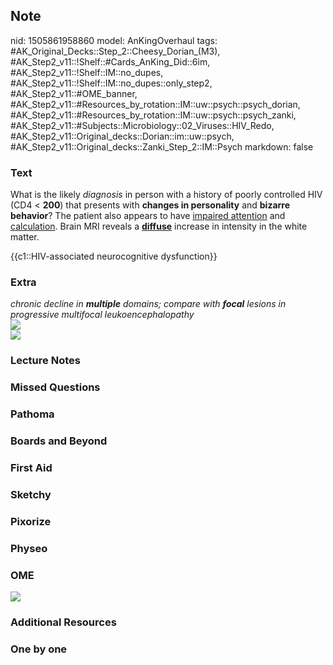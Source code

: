 ## Note
nid: 1505861958860
model: AnKingOverhaul
tags: #AK_Original_Decks::Step_2::Cheesy_Dorian_(M3), #AK_Step2_v11::!Shelf::#Cards_AnKing_Did::6im, #AK_Step2_v11::!Shelf::IM::no_dupes, #AK_Step2_v11::!Shelf::IM::no_dupes::only_step2, #AK_Step2_v11::#OME_banner, #AK_Step2_v11::#Resources_by_rotation::IM::uw::psych::psych_dorian, #AK_Step2_v11::#Resources_by_rotation::IM::uw::psych::psych_zanki, #AK_Step2_v11::#Subjects::Microbiology::02_Viruses::HIV_Redo, #AK_Step2_v11::Original_decks::Dorian::im::uw::psych, #AK_Step2_v11::Original_decks::Zanki_Step_2::IM::Psych
markdown: false

### Text
What is the likely <i>diagnosis</i> in person with a history of
poorly controlled HIV (CD4 < <b>200</b>) that presents with
<b>changes in personality</b> and <b>bizarre behavior</b>? The
patient also appears to have <u>impaired attention</u> and
<u>calculation</u>. Brain MRI reveals a <b><u>diffuse</u></b>
increase in intensity in the white matter.
<div>
  {{c1::HIV-associated neurocognitive dysfunction}}
</div>

### Extra
<div>
  <i>chronic decline in <b>multiple</b> domains; compare with
  <b>focal</b> lesions in progressive multifocal
  leukoencephalopathy</i>
</div><img src="f%20thiiiis.png">
<div><img src=
"AnnIndianAcadNeurol_2011_14_3_172_85878_f5.jpg"></div>

### Lecture Notes


### Missed Questions


### Pathoma


### Boards and Beyond


### First Aid


### Sketchy


### Pixorize


### Physeo


### OME
<div class="ome-widget">
  <a href="https://onlinemeded.org?ref=anki"><img src=
  "_OME_AnkiFlashcards_General_4.png"></a>
</div>

### Additional Resources


### One by one

